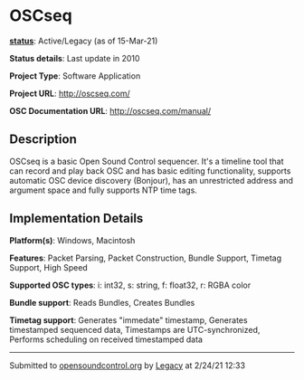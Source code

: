# OSCseq

**[status](../implementation-status.html)**: Active/Legacy (as of 15-Mar-21)

**Status details**: 
Last update in 2010

**Project Type**: Software Application

**Project URL**: <http://oscseq.com/>

**OSC Documentation URL**: <http://oscseq.com/manual/>

## Description

OSCseq is a basic Open Sound Control sequencer. It's a timeline tool that can record and play back OSC and has basic editing functionality, supports automatic OSC device discovery (Bonjour), has an unrestricted address and argument space and fully supports NTP time tags.

## Implementation Details

**Platform(s)**: Windows, Macintosh

**Features**: Packet Parsing, Packet Construction, Bundle Support, Timetag Support, High Speed

**Supported OSC types**: i: int32, s: string, f: float32, r: RGBA color

**Bundle support**: Reads Bundles, Creates Bundles

**Timetag support**: Generates "immedate" timestamp, Generates timestamped sequenced data, Timestamps are UTC-synchronized, Performs scheduling on received timestamped data

---
Submitted to [opensoundcontrol.org](https://opensoundcontrol.org) by [Legacy](legacy-site.html) at 2/24/21 12:33
